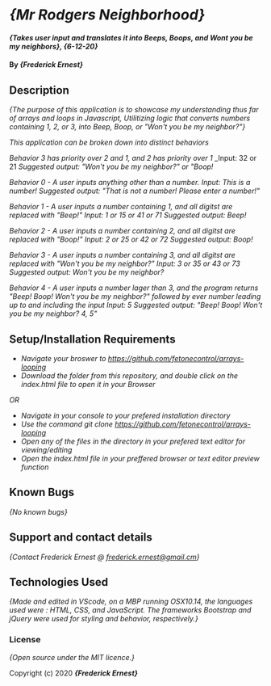 # _{Mr Rodgers Neighborhood}_

#### _{Takes user input and translates it into Beeps, Boops, and Wont you be my neighbors}, {6-12-20}_

#### By _**{Frederick Ernest}**_

## Description

_{The purpose of this application is to showcase my understanding thus far of arrays and loops in Javascript, Utilitizing logic that converts numbers containing 1, 2, or 3, into Beep, Boop, or "Won't you be my neighbor?"}_

_This application can be broken down into distinct behaviors_

_Behavior 3 has priority over 2 and 1, and 2 has priority over 1_
_Input: 32 or 21
_Suggested output: "Won't you be my neighbor?" or "Boop!_

_Behavior 0 - A user inputs anything other than a number._
_Input: This is a number!_
_Suggested output: "That is not a number! Please enter a number!"_

_Behavior 1 - A user inputs a number containing 1, and all digitst are replaced with "Beep!"_
_Input: 1 or 15 or 41 or 71_
_Suggested output: Beep!_

_Behavior 2 - A user inputs a number containing 2, and all digitst are replaced with "Boop!"_
_Input: 2 or 25 or 42 or 72_
_Suggested output: Boop!_

_Behavior 3 - A user inputs a number containing 3, and all digitst are replaced with "Won't you be my neighbor?"_
_Input: 3 or 35 or 43 or 73_
_Suggested output: Won't you be my neighbor?_

_Behavior 4 - A user inputs a number lager than 3, and the program returns "Beep! Boop! Won't you be my neighbor?" followed by ever number leading up to and including the input_
_Input: 5_
_Suggested output: "Beep! Boop! Won't you be my neighbor? 4, 5"_




## Setup/Installation Requirements

* _Navigate your broswer to https://github.com/fetonecontrol/arrays-looping_
* _Download the folder from this repository, and double click on the index.html file to open it in your Browser_

_OR_

* _Navigate in your console to your prefered installation directory_
* _Use the command git clone https://github.com/fetonecontrol/arrays-looping_
* _Open any of the files in the directory in your prefered text editor for viewing/editing_
* _Open the index.html file in your preffered browser or text editor preview function_


## Known Bugs

_{No known bugs}_

## Support and contact details

_{Contact Frederick Ernest @ frederick.ernest@gmail.cm}_

## Technologies Used

_{Made and edited in VScode, on a MBP running OSX10.14, the languages used were : HTML, CSS, and JavaScript. The frameworks Bootstrap and jQuery were used for styling and behavior, respectively.}_

### License

*{Open source under the MIT licence.}*

Copyright (c) 2020 **_{Frederick Ernest}_**
